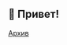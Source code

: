 👋 Привет!
--

<!---
qystishere/qystishere is a ✨ special ✨ repository because its `README.md` (this file) appears on your GitHub profile.
You can click the Preview link to take a look at your changes.
--->

[Архив](https://github.com/qystishere-archive)
